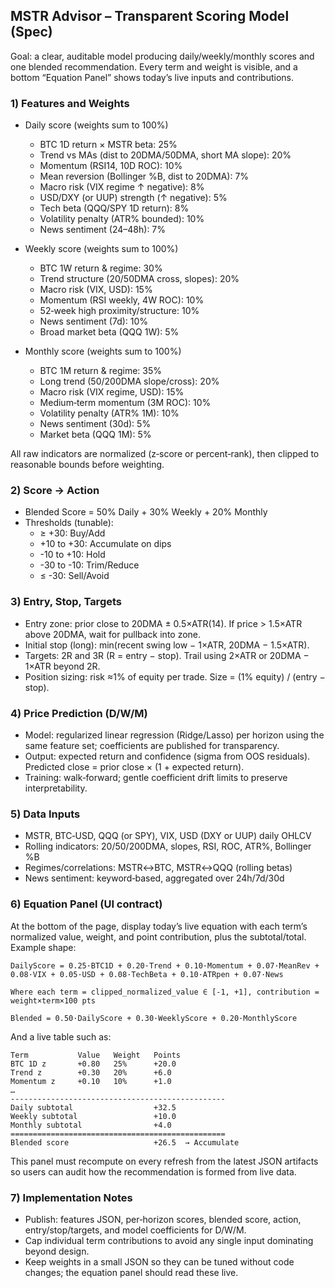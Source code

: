 ## MSTR Advisor – Transparent Scoring Model (Spec)

Goal: a clear, auditable model producing daily/weekly/monthly scores and one blended recommendation. Every term and weight is visible, and a bottom “Equation Panel” shows today’s live inputs and contributions.

### 1) Features and Weights

- Daily score (weights sum to 100%)
  - BTC 1D return × MSTR beta: 25%
  - Trend vs MAs (dist to 20DMA/50DMA, short MA slope): 20%
  - Momentum (RSI14, 10D ROC): 10%
  - Mean reversion (Bollinger %B, dist to 20DMA): 7%
  - Macro risk (VIX regime ↑ negative): 8%
  - USD/DXY (or UUP) strength (↑ negative): 5%
  - Tech beta (QQQ/SPY 1D return): 8%
  - Volatility penalty (ATR% bounded): 10%
  - News sentiment (24–48h): 7%

- Weekly score (weights sum to 100%)
  - BTC 1W return & regime: 30%
  - Trend structure (20/50DMA cross, slopes): 20%
  - Macro risk (VIX, USD): 15%
  - Momentum (RSI weekly, 4W ROC): 10%
  - 52‑week high proximity/structure: 10%
  - News sentiment (7d): 10%
  - Broad market beta (QQQ 1W): 5%

- Monthly score (weights sum to 100%)
  - BTC 1M return & regime: 35%
  - Long trend (50/200DMA slope/cross): 20%
  - Macro risk (VIX regime, USD): 15%
  - Medium‑term momentum (3M ROC): 10%
  - Volatility penalty (ATR% 1M): 10%
  - News sentiment (30d): 5%
  - Market beta (QQQ 1M): 5%

All raw indicators are normalized (z‑score or percent‑rank), then clipped to reasonable bounds before weighting.

### 2) Score → Action

- Blended Score = 50% Daily + 30% Weekly + 20% Monthly
- Thresholds (tunable):
  - ≥ +30: Buy/Add
  - +10 to +30: Accumulate on dips
  - -10 to +10: Hold
  - -30 to -10: Trim/Reduce
  - ≤ -30: Sell/Avoid

### 3) Entry, Stop, Targets

- Entry zone: prior close to 20DMA ± 0.5×ATR(14). If price > 1.5×ATR above 20DMA, wait for pullback into zone.
- Initial stop (long): min(recent swing low − 1×ATR, 20DMA − 1.5×ATR).
- Targets: 2R and 3R (R = entry − stop). Trail using 2×ATR or 20DMA − 1×ATR beyond 2R.
- Position sizing: risk ≈1% of equity per trade. Size = (1% equity) / (entry − stop).

### 4) Price Prediction (D/W/M)

- Model: regularized linear regression (Ridge/Lasso) per horizon using the same feature set; coefficients are published for transparency.
- Output: expected return and confidence (sigma from OOS residuals). Predicted close = prior close × (1 + expected return).
- Training: walk‑forward; gentle coefficient drift limits to preserve interpretability.

### 5) Data Inputs

- MSTR, BTC‑USD, QQQ (or SPY), VIX, USD (DXY or UUP) daily OHLCV
- Rolling indicators: 20/50/200DMA, slopes, RSI, ROC, ATR%, Bollinger %B
- Regimes/correlations: MSTR↔BTC, MSTR↔QQQ (rolling betas)
- News sentiment: keyword‑based, aggregated over 24h/7d/30d

### 6) Equation Panel (UI contract)

At the bottom of the page, display today’s live equation with each term’s normalized value, weight, and point contribution, plus the subtotal/total. Example shape:

```text
DailyScore = 0.25·BTC1D + 0.20·Trend + 0.10·Momentum + 0.07·MeanRev + 0.08·VIX + 0.05·USD + 0.08·TechBeta + 0.10·ATRpen + 0.07·News

Where each term = clipped_normalized_value ∈ [-1, +1], contribution = weight×term×100 pts

Blended = 0.50·DailyScore + 0.30·WeeklyScore + 0.20·MonthlyScore
```

And a live table such as:

```text
Term           Value   Weight   Points
BTC 1D z       +0.80   25%      +20.0
Trend z        +0.30   20%      +6.0
Momentum z     +0.10   10%      +1.0
…
------------------------------------------------
Daily subtotal                  +32.5
Weekly subtotal                 +10.0
Monthly subtotal                +4.0
================================================
Blended score                   +26.5  → Accumulate
```

This panel must recompute on every refresh from the latest JSON artifacts so users can audit how the recommendation is formed from live data.

### 7) Implementation Notes

- Publish: features JSON, per‑horizon scores, blended score, action, entry/stop/targets, and model coefficients for D/W/M.
- Cap individual term contributions to avoid any single input dominating beyond design.
- Keep weights in a small JSON so they can be tuned without code changes; the equation panel should read these live.


